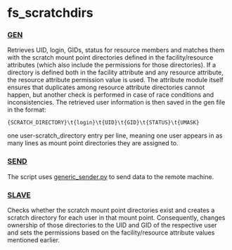 # fs_scratchdirs

### [GEN](../concepts/gen.md)

Retrieves UID, login, GIDs, status for resource members and matches them with the scratch mount point directories defined in the
facility/resource attributes (which also include the permissions for those directories).
If a directory is defined both in the facility attribute and any resource attribute, the resource attribute permission
value is used. The attribute module itself ensures that duplicates among resource attribute directories cannot happen, but another check is performed in case of race conditions and inconsistencies.
The retrieved user information is then saved in the gen file in the format:

``{SCRATCH_DIRECTORY}\t{login}\t{UID}\t{GID}\t{STATUS}\t{UMASK}``

one user-scratch_directory entry per line, meaning one user appears in as many lines as mount point directories they are assigned to.

### [SEND](../concepts/send.md)

The script uses [generic_sender.py](../modules/generic_sender.md) to send data to the remote machine.

### [SLAVE](../concepts/slave.md)

Checks whether the scratch mount point directories exist and creates a scratch directory for each user in that mount point.
Consequently, changes ownership of those directories to the UID and GID of the respective user and sets the permissions 
based on the facility/resource attribute values mentioned earlier.